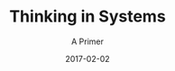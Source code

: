 ---
date: 2017-02-02
dateYear: 2017
isbn: 9781603581486
title: Thinking in Systems
subtitle: A Primer
description: "In the years following her role as the lead author of the international bestseller, Limits to Growth—the first book to show the consequences of unchecked growth on a finite planet— Donella Meadows remained a pioneer of environmental and social analysis until her untimely death in 2001. Thinking in Systems, is a concise and crucial book offering insight for problem solving on scales ranging from the personal to the global. Edited by the Sustainability Institute’s Diana Wright, this essential primer brings systems thinking out of the realm of computers and equations and into the tangible world, showing readers how to develop the systems-thinking skills that thought leaders across the globe consider critical for 21st-century life. Some of the biggest problems facing the world—war, hunger, poverty, and environmental degradation—are essentially system failures. They cannot be solved by fixing one piece in isolation from the others, because even seemingly minor details have enormous power to undermine the best efforts of too-narrow thinking. While readers will learn the conceptual tools and methods of systems thinking, the heart of the book is grander than methodology. Donella Meadows was known as much for nurturing positive outcomes as she was for delving into the science behind global dilemmas. She reminds readers to pay attention to what is important, not just what is quantifiable, to stay humble, and to stay a learner. In a world growing ever more complicated, crowded, and interdependent, Thinking in Systems helps readers avoid confusion and helplessness, the first step toward finding proactive and effective solutions."
cover: cover-thinking-in-systems.jpeg
coverGoogle: https://books.google.com/books/content?id=JSgOSP1qklUC&printsec=frontcover&img=1&zoom=1&edge=curl&source=gbs_api
pageCount: 240
authors: Donella Meadows
publishers: Chelsea Green Publishing
published: 2008-12-03
publishedYear: 2008
shelves:
- non-fiction
skills:
- systems-thinking
portfolioFeature: true
weight: 11
---